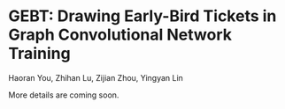# GEBT: Drawing Early-Bird Tickets in Graph Convolutional Network Training

Haoran You, Zhihan Lu, Zijian Zhou, Yingyan Lin

More details are coming soon.
